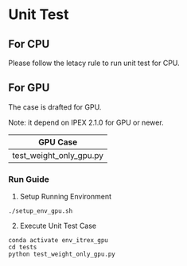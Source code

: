 # Unit Test

## For CPU

Please follow the letacy rule to run unit test for CPU.

## For GPU

The case is drafted for GPU.

Note: it depend on IPEX 2.1.0 for GPU or newer.

|GPU Case|
|-|
|test_weight_only_gpu.py|

### Run Guide

1. Setup Running Environment
```
./setup_env_gpu.sh
```

2. Execute Unit Test Case
```
conda activate env_itrex_gpu
cd tests
python test_weight_only_gpu.py
```